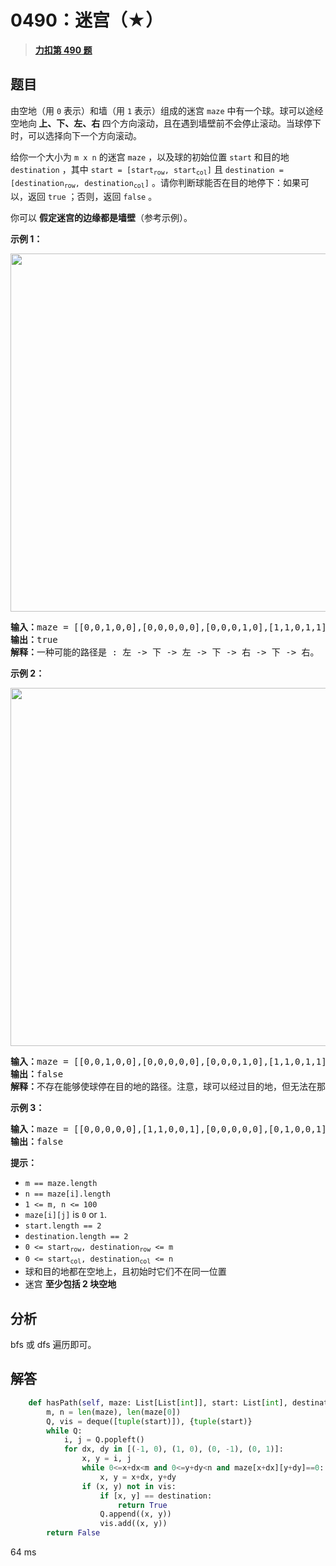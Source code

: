 # 0490：迷宫（★）


> <u>**[力扣第 490 题](https://leetcode.cn/problems/the-maze/)**</u>

## 题目

由空地（用 <code>0</code> 表示）和墙（用 <code>1</code> 表示）组成的迷宫 <code>maze</code> 中有一个球。球可以途经空地向<strong> 上、下、左、右 </strong>四个方向滚动，且在遇到墙壁前不会停止滚动。当球停下时，可以选择向下一个方向滚动。
<div class="top-view__1vxA">
<div class="original__bRMd">
<div>
<p>给你一个大小为 <code>m x n</code> 的迷宫 <code>maze</code> ，以及球的初始位置 <code>start</code> 和目的地 <code>destination</code> ，其中 <code>start = [start<sub>row</sub>, start<sub>col</sub>]</code> 且 <code>destination = [destination<sub>row</sub>, destination<sub>col</sub>]</code> 。请你判断球能否在目的地停下：如果可以，返回 <code>true</code> ；否则，返回 <code>false</code> 。</p>

<p>你可以 <strong>假定迷宫的边缘都是墙壁</strong>（参考示例）。</p>



<p><strong>示例 1：</strong></p>
<img alt="" src="https://assets.leetcode.com/uploads/2021/03/31/maze1-1-grid.jpg" style="width: 573px; height: 573px;" />
<pre>
<strong>输入：</strong>maze = [[0,0,1,0,0],[0,0,0,0,0],[0,0,0,1,0],[1,1,0,1,1],[0,0,0,0,0]], start = [0,4], destination = [4,4]
<strong>输出：</strong>true
<strong>解释：</strong>一种可能的路径是 : 左 -> 下 -> 左 -> 下 -> 右 -> 下 -> 右。
</pre>

<p><strong>示例 2：</strong></p>
<img alt="" src="https://assets.leetcode.com/uploads/2021/03/31/maze1-2-grid.jpg" style="width: 573px; height: 573px;" />
<pre>
<strong>输入：</strong>maze = [[0,0,1,0,0],[0,0,0,0,0],[0,0,0,1,0],[1,1,0,1,1],[0,0,0,0,0]], start = [0,4], destination = [3,2]
<strong>输出：</strong>false
<strong>解释：</strong>不存在能够使球停在目的地的路径。注意，球可以经过目的地，但无法在那里停驻。
</pre>

<p><strong>示例 3：</strong></p>

<pre>
<strong>输入：</strong>maze = [[0,0,0,0,0],[1,1,0,0,1],[0,0,0,0,0],[0,1,0,0,1],[0,1,0,0,0]], start = [4,3], destination = [0,1]
<strong>输出：</strong>false
</pre>



<p><strong>提示：</strong></p>

<ul>
<li><code>m == maze.length</code></li>
<li><code>n == maze[i].length</code></li>
<li><code>1 <= m, n <= 100</code></li>
<li><code>maze[i][j]</code> is <code>0</code> or <code>1</code>.</li>
<li><code>start.length == 2</code></li>
<li><code>destination.length == 2</code></li>
<li><code>0 <= start<sub>row</sub>, destination<sub>row</sub> <= m</code></li>
<li><code>0 <= start<sub>col</sub>, destination<sub>col</sub> <= n</code></li>
<li>球和目的地都在空地上，且初始时它们不在同一位置</li>
<li>迷宫 <strong>至少包括 2 块空地</strong></li>
</ul>
</div>
</div>
</div>


## 分析

bfs 或 dfs 遍历即可。

## 解答

```python
    def hasPath(self, maze: List[List[int]], start: List[int], destination: List[int]) -> bool:
        m, n = len(maze), len(maze[0])
        Q, vis = deque([tuple(start)]), {tuple(start)}
        while Q:
            i, j = Q.popleft()
            for dx, dy in [(-1, 0), (1, 0), (0, -1), (0, 1)]:
                x, y = i, j
                while 0<=x+dx<m and 0<=y+dy<n and maze[x+dx][y+dy]==0:
                    x, y = x+dx, y+dy
                if (x, y) not in vis:
                    if [x, y] == destination:
                        return True
                    Q.append((x, y))
                    vis.add((x, y))
        return False
```

64 ms
